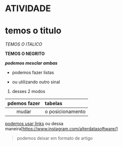 # ATIVIDADE

# temos o titulo
_TEMOS O ITALICO_

__TEMOS O  NEGRITO__

_**podemos mesclar ambas**_

* podemos fazer listas
- ou utilizando outro sinal
1. desses 2 modos
 

pdemos fazer|tabelas
:------: | :------|
mudar| o  posicionamento

[podemos usar links](https://www.instagram.com/)
ou
dessa maneira[https://www.instagram.com/alterdatasoftware/]


>  podemos deixar 
em formato de artigo
